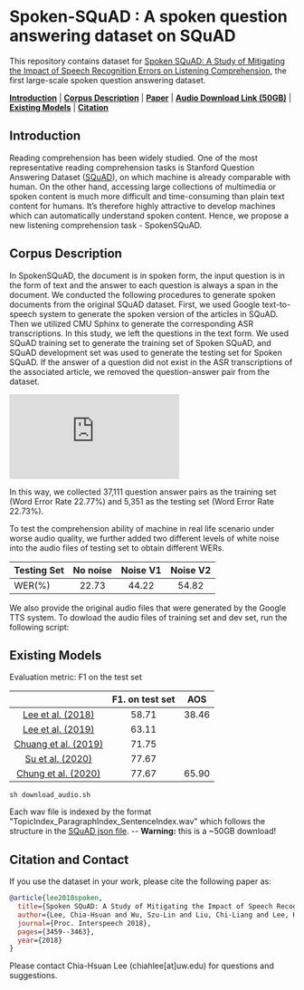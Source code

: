 # Spoken-SQuAD : A spoken question answering dataset on SQuAD

This repository contains dataset for [Spoken SQuAD: A Study of Mitigating the Impact of Speech Recognition Errors on Listening Comprehension](https://arxiv.org/abs/1804.00320), the first large-scale spoken question answering dataset.

[**Introduction**](#Introduction) | [**Corpus Description**](#Corpus-Description) | [**Paper**](https://arxiv.org/abs/1804.00320) | [**Audio Download Link (50GB)**](http://speech.ee.ntu.edu.tw/~chiahsuan/Spoken-SQuAD/Spoken-SQuAD_audio.zip) | [**Existing Models**](#Existing-Models) | [**Citation**](#Citation-and-Contact)

## Introduction
Reading comprehension has been widely studied. One of the most representative reading comprehension tasks is Stanford Question Answering Dataset ([SQuAD](https://arxiv.org/abs/1606.05250)), on which machine is already comparable with human. On the other hand, accessing large collections of multimedia or spoken content is much more difficult and time-consuming than plain text content for humans. It’s therefore highly attractive to develop machines
which can automatically understand spoken content. Hence, we propose a new listening comprehension task - SpokenSQuAD.

## Corpus Description
In SpokenSQuAD, the document is in spoken form, the input question is in the form of text and the answer to each question is always a span in the document. We conducted the following procedures to generate spoken documents from the original SQuAD dataset. First, we used Google text-to-speech system to generate the spoken version of the articles in SQuAD. Then we utilized CMU Sphinx to generate the corresponding ASR transcriptions. In this study, we left the questions in the text form. We used SQuAD training set to generate the training set of Spoken SQuAD, and SQuAD development set was used to generate the testing set for Spoken SQuAD. If the answer of a question did not exist in the ASR transcriptions of the associated article, we removed the question-answer pair from the dataset.
  
![alt text](https://github.com/chiahsuan156/Spoken-SQuAD/blob/master/example.pdf)

In this way, we collected 37,111 question answer pairs as the training set (Word Error Rate 22.77%) and 5,351 as the testing set (Word Error Rate 22.73%).

To test the comprehension ability of machine in real life scenario under worse audio quality, we further added two different levels of white noise into the audio files of testing set to obtain different WERs.

| Testing Set   | No noise      | Noise V1  | Noise V2  |
| ------------- |:-------------:| :--------:| :--------:|
| WER(%)        | 22.73         |44.22      | 54.82     |

We also provide the original audio files that were generated by the Google TTS
system. To dowload the audio files of training set and dev set, run the
following script:

## Existing Models
Evaluation metric: F1 on the test set

|                                                                |  F1. on test set  |  AOS  |
|:--------------------------------------------------------------:|:------------------:|:------------------:|
|  [Lee et al. (2018)](https://arxiv.org/abs/1804.00320)  |         58.71       |         38.46       |
|     [Lee et al. (2019)](https://arxiv.org/pdf/1904.07904.pdf)    |         63.11       |                |
|     [Chuang et al. (2019)](https://www.isca-speech.org/archive_v0/Interspeech_2020/pdfs/1570.pdf)     |          71.75       |                |
|     [Su et al. (2020)](https://ieeexplore.ieee.org/document/9053979)    |          77.67       |                |
|     [Chung et al. (2020)](https://arxiv.org/abs/2010.02295)    |          77.67       |         65.90       |

```
sh download_audio.sh
```
Each wav file is indexed by the format
"TopicIndex_ParagraphIndex_SentenceIndex.wav" which follows the structure in the
[SQuAD json file](https://github.com/rajpurkar/SQuAD-explorer/blob/master/dataset/dev-v1.1.json).
-- **Warning:** this is a ~50GB download!


## Citation and Contact
If you use the dataset in your work, please cite the following paper as:

```bib
@article{lee2018spoken,
  title={Spoken SQuAD: A Study of Mitigating the Impact of Speech Recognition Errors on Listening Comprehension},
  author={Lee, Chia-Hsuan and Wu, Szu-Lin and Liu, Chi-Liang and Lee, Hung-yi},
  journal={Proc. Interspeech 2018},
  pages={3459--3463},
  year={2018}
}
```
Please contact Chia-Hsuan Lee (chiahlee[at]uw.edu) for questions and suggestions.
